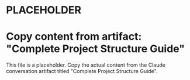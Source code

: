 # PLACEHOLDER
# Copy content from artifact: "Complete Project Structure Guide"

This file is a placeholder. Copy the actual content from the Claude conversation artifact titled "Complete Project Structure Guide".
